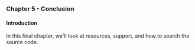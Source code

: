 ### Chapter 5 - Conclusion

#### Introduction

In this final chapter, we'll look at resources, support,
and how to search the source code.